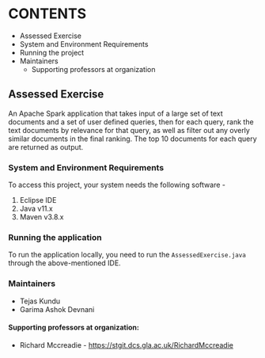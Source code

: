 # CONTENTS

 * Assessed Exercise
 * System and Environment Requirements
 * Running the project 
 * Maintainers
   * Supporting professors at organization

## Assessed Exercise
An Apache Spark application that takes input of a large set of text documents and a set of user defined queries, then for each query, rank the text documents by relevance for that query, as well as filter out any overly similar documents in the final ranking. The top 10 documents for each query are returned as output. 

### System and Environment Requirements
To access this project, your system needs the following software - 
1. Eclipse IDE
2. Java v11.x
3. Maven v3.8.x

### Running the application
To run the application locally, you need to run the `AssessedExercise.java` through the above-mentioned IDE.

### Maintainers
* Tejas Kundu
* Garima Ashok Devnani

#### Supporting professors at organization:
* Richard Mccreadie - https://stgit.dcs.gla.ac.uk/RichardMccreadie
